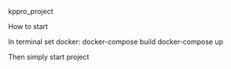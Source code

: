 kppro_project

How to start

In terminal set docker:
docker-compose build
docker-compose up

Then simply start project